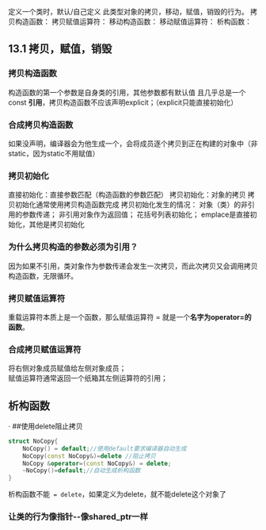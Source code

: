 定义一个类时，默认/自己定义 此类型对象的拷贝，移动，赋值，销毁的行为。 
拷贝构造函数：
拷贝赋值运算符：
移动构造函数：
移动赋值运算符：
析构函数：

## 13.1 拷贝，赋值，销毁
 ### 拷贝构造函数
 构造函数的第一个参数是自身类的引用，其他参数都有默认值
 且几乎总是一个const **引用**，拷贝构造函数不应该声明explicit；（explicit只能直接初始化）
 ### 合成拷贝构造函数
 如果没声明，编译器会为他生成一个，会将成员逐个拷贝到正在构建的对象中（非static，因为static不用赋值）
 ### 拷贝初始化
 直接初始化：直接参数匹配（构造函数的参数匹配）
 拷贝初始化：对象的拷贝
 拷贝初始化通常使用拷贝构造函数完成
 拷贝初始化发生的情况：
 对象（类）的非引用的参数传递；
 非引用对象作为返回值；
 花括号列表初始化；
 emplace是直接初始化，其他是拷贝初始化

### 为什么拷贝构造的参数必须为引用？
因为如果不引用，类对象作为参数传递会发生一次拷贝，而此次拷贝又会调用拷贝构造函数，无限循环。

### 拷贝赋值运算符
重载运算符本质上是一个函数，那么赋值运算符 = 就是一个**名字为operator=的函数**。

### 合成拷贝赋值运算符
将右侧对象成员赋值给左侧对象成员；\
赋值运算符通常返回一个纸箱其左侧运算符的引用；

## 析构函数
·
##使用delete阻止拷贝
```c++
struct NoCopy{
    NoCopy() = default;//使用default要求编译器自动生成
    NoCopy(const NoCopy&)=delete //阻止拷贝
    NoCopy &operator=(const NoCopy&) = delete;
    ~NoCopy()=default;//自动生成析构函数
}
```
析构函数不能``` = delete```，如果定义为delete，就不能delete这个对象了

### 让类的行为像指针--像shared_ptr一样
